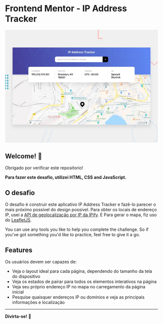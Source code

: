 # Frontend Mentor - IP Address Tracker

![Design preview for the IP Address Tracker coding challenge](./design/desktop-preview.jpg)

## Welcome! 👋

Obrigado por verificar este repositorio!

**Para fazer este desafio, utilizei HTML, CSS and JavaScript.**

## O desafio

O desafio é construir este aplicativo IP Address Tracker e fazê-lo parecer o mais próximo possível do design possível. Para obter os locais de endereço IP, usei a [API de geolocalização por IP da IPify](https://geo.ipify.org/). E Para gerar o mapa, fiz uso do [LeafletJS](https://leafletjs.com/).

You can use any tools you like to help you complete the challenge. So if you've got something you'd like to practice, feel free to give it a go.

## Features

Os usuários devem ser capazes de:

- Veja o layout ideal para cada página, dependendo do tamanho da tela do dispositivo
- Veja os estados de pairar para todos os elementos interativos na página
- Veja seu próprio endereço IP no mapa no carregamento da página inicial
- Pesquise quaisquer endereços IP ou domínios e veja as principais informações e localização

---

**Divirta-se!** 🚀
